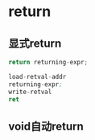 # return

## 显式return

```cs
return returning-expr;
```

```s
load-retval-addr
returning-expr;
write-retval
ret
```

## void自动return